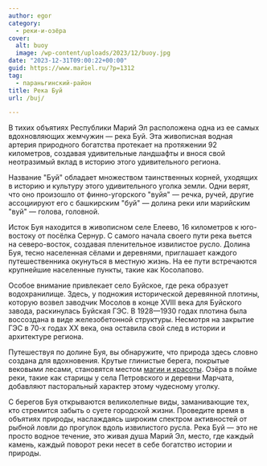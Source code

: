 ```yaml
---
author: egor
category:
  - реки-и-озёра
cover:
  alt: buoy
  image: /wp-content/uploads/2023/12/buoy.jpg
date: "2023-12-31T09:00:22+00:00"
guid: https://www.mariel.ru/?p=1312
tag:
  - параньгинский-район
title: Река Буй
url: /buj/

---
```

В тихих объятиях Республики Марий Эл расположена одна из ее самых вдохновляющих жемчужин — река Буй. Эта живописная водная артерия природного богатства протекает на протяжении 92 километров, создавая удивительные ландшафты и внося свой неотразимый вклад в историю этого удивительного региона.

Название "Буй" обладает множеством таинственных корней, уходящих в историю и культуру этого удивительного уголка земли. Одни верят, что оно произошло от финно-угорского "вуйя" — речка, ручей, другие ассоциируют его с башкирским "буй" — долина реки или марийским "вуй" — голова, головной.

Исток Буя находится в живописном селе Елеево, 16 километров к юго-востоку от посёлка Сернур. С самого начала своего пути река вьется на северо-восток, создавая пленительное извилистое русло. Долина Буя, тесно населенная сёлами и деревнями, приглашает каждого путешественника окунуться в местную жизнь. На ее пути встречаются крупнейшие населенные пункты, такие как Косолапово.

Особое внимание привлекает село Буйское, где река образует водохранилище. Здесь, у подножия исторической деревянной плотины, которую возвел заводчик Мосолов в конце XVIII века для Буйского завода, раскинулась Буйская ГЭС. В 1928—1930 годах плотина была воссоздана в виде железобетонной структуры. Несмотря на закрытие ГЭС в 70-х годах XX века, она оставила свой след в истории и архитектуре региона.

Путешествуя по долине Буя, вы обнаружите, что природа здесь словно создана для вдохновения. Крутые глинистые берега, покрытые вековыми лесами, становятся местом [магии и красоты](/surki/). Озёра в пойме реки, такие как старицы у села Петровского и деревни Марчата, добавляют пасторальный характер этому чудесному уголку.

С берегов Буя открываются великолепные виды, заманивающие тех, кто стремится забыть о суете городской жизни. Проведите время в объятиях природы, наслаждаясь широким спектром активностей от рыбной ловли до прогулок вдоль извилистого русла. Река Буй — это не просто водное течение, это живая душа Марий Эл, место, где каждый камень, каждый поворот реки несет в себе богатство истории и природы.
